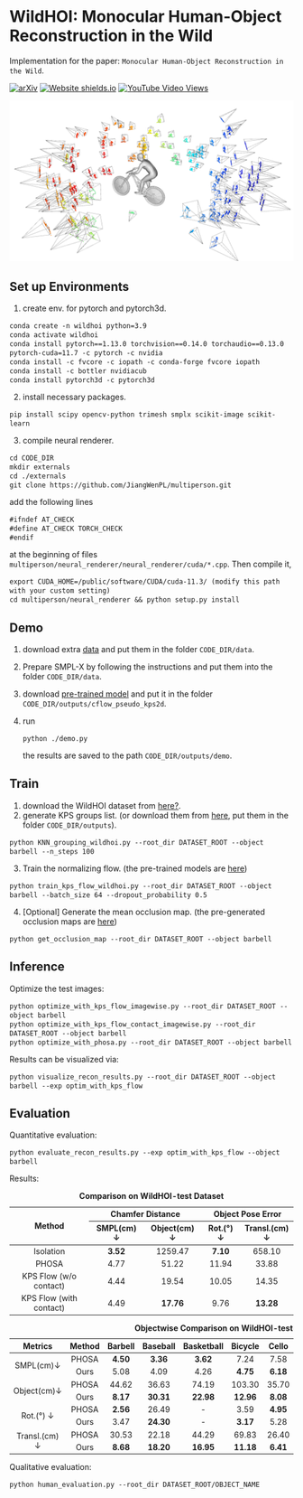# WildHOI: Monocular Human-Object Reconstruction in the Wild

Implementation for the paper: `Monocular Human-Object Reconstruction in the Wild`.

[![arXiv](https://img.shields.io/badge/arXiv-NAN-00ff00.svg)](-) [![Website shields.io](https://img.shields.io/website-up-down-green-red/http/shields.io.svg)](https://huochf.github.io/WildHOI/) [<img alt="YouTube Video Views" src="https://img.shields.io/youtube/views/XIMLoLxmTDw?style=plastic">](-)

![teaser](assets/teaser.png)

## Set up Environments

1. create env. for pytorch and pytorch3d.

```
conda create -n wildhoi python=3.9
conda activate wildhoi
conda install pytorch==1.13.0 torchvision==0.14.0 torchaudio==0.13.0 pytorch-cuda=11.7 -c pytorch -c nvidia
conda install -c fvcore -c iopath -c conda-forge fvcore iopath
conda install -c bottler nvidiacub
conda install pytorch3d -c pytorch3d
```

2. install necessary packages.

```
pip install scipy opencv-python trimesh smplx scikit-image scikit-learn
```

3. compile neural renderer.

```
cd CODE_DIR
mkdir externals
cd ./externals
git clone https://github.com/JiangWenPL/multiperson.git
```

add the following lines

```
#ifndef AT_CHECK 
#define AT_CHECK TORCH_CHECK 
#endif 
```

at the beginning of files `multiperson/neural_renderer/neural_renderer/cuda/*.cpp`. Then compile it,

```
export CUDA_HOME=/public/software/CUDA/cuda-11.3/ (modify this path with your custom setting)
cd multiperson/neural_renderer && python setup.py install
```

## Demo

1. download extra [data](https://drive.google.com/file/d/1OZaghWZnCC2JC3m5SrcgZ4kzYmKUEovj/view?usp=sharing) and put them in the folder `CODE_DIR/data`.

2. Prepare SMPL-X by following the instructions and put them into the folder `CODE_DIR/data`.

3. download [pre-trained model](https://drive.google.com/file/d/1OqEoIgb70XuTTgjciH1ZZJjhP0PKTofl/view?usp=sharing) and put it in the folder `CODE_DIR/outputs/cflow_pseudo_kps2d`. 

4. run

   ```
   python ./demo.py
   ```

   the results are saved to the path `CODE_DIR/outputs/demo`.

## Train

1. download the WildHOI dataset from [here?]().
2. generate KPS groups list. (or download them from [here](https://drive.google.com/file/d/107D0Cr6mO77QzyltroTc7xGI7rfROXpE/view?usp=sharing), put them in the folder `CODE_DIR/outputs`).

```
python KNN_grouping_wildhoi.py --root_dir DATASET_ROOT --object barbell --n_steps 100
```

3. Train the normalizing flow. (the pre-trained models are [here](https://drive.google.com/drive/folders/1eC3X6M08wAQvJGiz-kAxL7W4KiK1_Qpx?usp=sharing))

```
python train_kps_flow_wildhoi.py --root_dir DATASET_ROOT --object barbell --batch_size 64 --dropout_probability 0.5
```

4. [Optional] Generate the mean occlusion map. (the pre-generated occlusion maps are [here](https://drive.google.com/file/d/17jd-_OP1VWDX02pfwD5rvbwTLWTaa0En/view?usp=sharing))

```
python get_occlusion_map --root_dir DATASET_ROOT --object barbell
```

## Inference

Optimize the test images:

```
python optimize_with_kps_flow_imagewise.py --root_dir DATASET_ROOT --object barbell
python optimize_with_kps_flow_contact_imagewise.py --root_dir DATASET_ROOT --object barbell
python optimize_with_phosa.py --root_dir DATASET_ROOT --object barbell
```

Results can be visualized via:

```
python visualize_recon_results.py --root_dir DATASET_ROOT --object barbell --exp optim_with_kps_flow
```

## Evaluation

Quantitative evaluation:

```
python evaluate_recon_results.py --exp optim_with_kps_flow --object barbell
```

Results:

<table>
    <caption><b>Comparison on WildHOI-test Dataset</b></caption>
    <thead>
        <tr>
    	    <th rowspan="2", align="center">Method</th>
            <th colspan="2", align="center">Chamfer Distance</th>
            <th colspan="2", align="center">Object Pose Error</th>
        </tr>
        <tr>
        	<th align="center">SMPL(cm) &darr;</th>
        	<th align="center">Object(cm) &darr;</th>
        	<th align="center">Rot.(°) &darr;</th>
        	<th align="center">Transl.(cm) &darr;</th>
        </tr>
    </thead>
    <tbody>
    	<tr>
        	<td align="center">Isolation</td>
        	<td align="center"><b>3.52</b></td>
        	<td align="center">1259.47</td>
        	<td align="center"><b>7.10</b></td>
        	<td align="center">658.10</td>
        </tr>
        <tr>
        	<td align="center">PHOSA</td>
        	<td align="center">4.77</td>
        	<td align="center">51.22</td>
        	<td align="center">11.94</td>
        	<td align="center">33.88</td>
        </tr>
        <tr>
        	<td align="center">KPS Flow (w/o contact)</td>
        	<td align="center">4.44</td>
        	<td align="center">19.54</td>
        	<td align="center">10.05</td>
        	<td align="center">14.35</td>
        </tr>
        <tr>
        	<td align="center">KPS Flow (with contact)</td>
        	<td align="center">4.49</td>
        	<td align="center"><b>17.76</b></td>
        	<td align="center">9.76</td>
        	<td align="center"><b>13.28</b></td>
        </tr>
    </tbody>
</table>

<table>
    <caption><b>Objectwise Comparison on WildHOI-test Dataset</b></caption>
    <thead>
    	<tr>
        	<th align="center">Metrics</th>
            <th align="center">Method</th>
            <th align="center">Barbell</th>
            <th align="center">Baseball</th>
            <th align="center">Basketball</th>
            <th align="center">Bicycle</th>
            <th align="center">Cello</th>
            <th align="center">Skateboard</th>
            <th align="center">Tennis</th>
            <th align="center">Violin</th>
            <th align="center">Average</th>
        </tr>
    </thead>
    <tbody>
    	<tr>
        	<td rowspan="2", align="center">SMPL(cm)&darr;</td>
            <td align="center">PHOSA</td>
            <td align="center"><b>4.50</b></td>
            <td align="center"><b>3.36</b></td>
            <td align="center"><b>3.62</b></td>
            <td align="center">7.24</td>
            <td align="center">7.58</td>
            <td align="center">5.35</td>
            <td align="center"><b>3.91</b></td>
            <td align="center">4.58</td>
            <td align="center">4.77</td>
        </tr>
        <tr>
            <td align="center">Ours</td>
            <td align="center">5.08</td>
            <td align="center">4.09</td>
            <td align="center">4.26</td>
            <td align="center"><b>4.75</b></td>
            <td align="center"><b>6.18</b></td>
            <td align="center"><b>4.19</b></td>
            <td align="center">4.47</td>
            <td align="center"><b>4.12</b></td>
            <td align="center"><b>4.49</b></td>
        </tr>
    	<tr>
        	<td rowspan="2", align="center">Object(cm)&darr;</td>
            <td align="center">PHOSA</td>
            <td align="center">44.62</td>
            <td align="center">36.63</td>
            <td align="center">74.19</td>
            <td align="center">103.30</td>
            <td align="center">35.70</td>
            <td align="center">52.25</td>
            <td align="center">38.82</td>
            <td align="center">57.46</td>
            <td align="center">51.22</td>
        </tr>
        <tr>
            <td align="center">Ours</td>
            <td align="center"><b>8.17</b></td>
            <td align="center"><b>30.31</b></td>
            <td align="center"><b>22.98</b></td>
            <td align="center"><b>12.96</b></td>
            <td align="center"><b>8.08</b></td>
            <td align="center"><b>12.45</b></td>
            <td align="center"><b>21.16</b></td>
            <td align="center"><b>6.62</b></td>
            <td align="center"><b>17.76</b></td>
        </tr>
    	<tr>
        	<td rowspan="2", align="center">Rot.(°) &darr;</td>
            <td align="center">PHOSA</td>
            <td align="center"><b>2.56</b></td>
            <td align="center">26.49</td>
            <td align="center">-</td>
            <td align="center">3.59</td>
            <td align="center"><b>4.95</b></td>
            <td align="center"><b>3.99</b></td>
            <td align="center">20.37</td>
            <td align="center">3.25</td>
            <td align="center">11.94</td>
        </tr>
        <tr>
            <td align="center">Ours</td>
            <td align="center">3.47</td>
            <td align="center"><b>24.30</b></td>
            <td align="center">-</td>
            <td align="center"><b>3.17</b></td>
            <td align="center">5.28</td>
            <td align="center">4.18</td>
            <td align="center"><b>10.97</b></td>
            <td align="center"><b>3.01</b></td>
            <td align="center"><b>9.76</b></td>
        </tr>
    	<tr>
        	<td rowspan="2", align="center">Transl.(cm) &darr;</td>
            <td align="center">PHOSA</td>
            <td align="center">30.53</td>
            <td align="center">22.18</td>
            <td align="center">44.29</td>
            <td align="center">69.83</td>
            <td align="center">26.40</td>
            <td align="center">35.70</td>
            <td align="center">26.04</td>
            <td align="center">37.84</td>
            <td align="center">33.88</td>
        </tr>
        <tr>
            <td align="center">Ours</td>
            <td align="center"><b>8.68</b></td>
            <td align="center"><b>18.20</b></td>
            <td align="center"><b>16.95</b></td>
            <td align="center"><b>11.18</b></td>
            <td align="center"><b>6.41</b></td>
            <td align="center"><b>12.64</b></td>
            <td align="center"><b>14.97</b></td>
            <td align="center"><b>7.11</b></td>
            <td align="center"><b>13.28</b></td>
        </tr>
    </tbody>
</table>
Qualitative evaluation:


```
python human_evaluation.py --root_dir DATASET_ROOT/OBJECT_NAME
```

